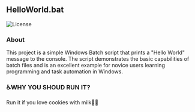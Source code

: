 ## HelloWorld.bat

![License](https://img.shields.io/badge/License-MIT-blue)

### About

This project is a simple Windows Batch script that prints a "Hello World" message to the console. The script demonstrates the basic capabilities of batch files and is an excellent example for novice users learning programming and task automation in Windows.

### ♿️WHY YOU SHOUD RUN IT?

Run it if you love cookies with milk🥛🍪
